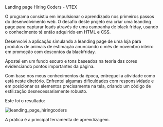 Landing page Hiring Coders - VTEX

O programa consistiu em impulsionar o aprendizado nos primeiros passos do desenvolvimento web.
O desafio deste projeto era criar uma leanding page para capturar leads através de uma campanha de black friday, usando o conhecimento té então adquirido em HTML e CSS.

Desenvolvi a aplicação simulando a leanding page de uma loja para produtos de animais de estimação anunciando o mês de novembro inteiro em promoção com descontos da blackfriday.

Apostei em um fundo escuro e tons baseados na teoria das cores evidenciando pontos importantes da página.

Com base nos meus conhecimentos da época, entreguei a atividade como está neste diretório. Enfrentei algumas dificuldades com responsividade e em posicionar os elementos precisamente na tela, criando um código de estilização desnecessariamente robusto.

Este foi o resultado:

![leanding_page_hiringcoders](https://user-images.githubusercontent.com/77770841/135302073-53642542-404f-475c-9b9a-669318ad5b29.jpg)

A prática é a principal ferramenta de aprendizagem. 
